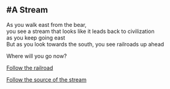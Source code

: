 #A Stream
---
As you walk east from the bear,   
you see a stream that looks like it leads back to civilization   
as you keep going east   
But as you look towards the south, you see railroads up ahead   

Where will you go now?

[Follow the railroad](../Stream/railroad.md)

[Follow the source of the stream](../Nature/nature.md)